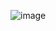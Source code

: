 ![image](https://static.wikia.nocookie.net/cookierunkingdom/images/0/05/Cutscene_triplecone_cup_023.png/revision/latest?cb=20230519024255)
